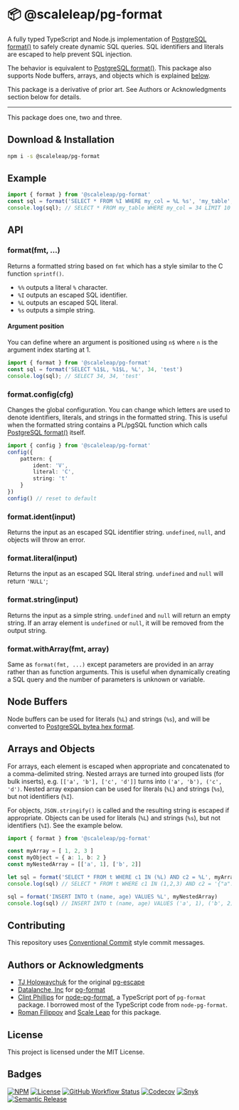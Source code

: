 # 📦 @scaleleap/pg-format

A fully typed TypeScript and Node.js implementation of
[PostgreSQL format()](http://www.postgresql.org/docs/9.3/static/functions-string.html#FUNCTIONS-STRING-FORMAT)
to safely create dynamic SQL queries. SQL identifiers and literals are escaped to help prevent SQL
injection.

The behavior is equivalent to
[PostgreSQL format()](http://www.postgresql.org/docs/9.3/static/functions-string.html#FUNCTIONS-STRING-FORMAT).
This package also supports Node buffers, arrays, and objects which is explained [below](#arrobject).

This package is a derivative of prior art. See Authors or Acknowledgments section below for details.

---

This package does one, two and three.

## Download & Installation

```sh
npm i -s @scaleleap/pg-format
```

## Example

```ts
import { format } from '@scaleleap/pg-format'
const sql = format('SELECT * FROM %I WHERE my_col = %L %s', 'my_table', 34, 'LIMIT 10')
console.log(sql); // SELECT * FROM my_table WHERE my_col = 34 LIMIT 10
```

## API

### format(fmt, ...)

Returns a formatted string based on ```fmt``` which has a style similar to the C function ```sprintf()```.

* ```%%``` outputs a literal ```%``` character.
* ```%I``` outputs an escaped SQL identifier.
* ```%L``` outputs an escaped SQL literal.
* ```%s``` outputs a simple string.

#### Argument position

You can define where an argument is positioned using ```n$``` where ```n``` is the argument index
starting at 1.

```ts
import { format } from '@scaleleap/pg-format'
const sql = format('SELECT %1$L, %1$L, %L', 34, 'test')
console.log(sql); // SELECT 34, 34, 'test'
```

### format.config(cfg)

Changes the global configuration. You can change which letters are used to denote identifiers,
literals, and strings in the formatted string. This is useful when the formatted string contains a
PL/pgSQL function which calls [PostgreSQL format()](http://www.postgresql.org/docs/9.3/static/functions-string.html#FUNCTIONS-STRING-FORMAT)
itself.

```ts
import { config } from '@scaleleap/pg-format'
config({
    pattern: {
        ident: 'V',
        literal: 'C',
        string: 't'
    }
})
config() // reset to default
```

### format.ident(input)

Returns the input as an escaped SQL identifier string. `undefined`, ```null```, and objects will
throw an error.

### format.literal(input)

Returns the input as an escaped SQL literal string. ```undefined``` and ```null``` will return
```'NULL'```;

### format.string(input)

Returns the input as a simple string. ```undefined``` and ```null``` will return an empty string.
If an array element is ```undefined``` or ```null```, it will be removed from the output string.

### format.withArray(fmt, array)

Same as ```format(fmt, ...)``` except parameters are provided in an array rather than as function
arguments. This is useful when dynamically creating a SQL query and the number of parameters is
unknown or variable.

## Node Buffers

Node buffers can be used for literals (```%L```) and strings (```%s```), and will be converted to
[PostgreSQL bytea hex format](http://www.postgresql.org/docs/9.3/static/datatype-binary.html).

## Arrays and Objects

For arrays, each element is escaped when appropriate and concatenated to a comma-delimited string.
Nested arrays are turned into grouped lists (for bulk inserts), e.g. `[['a', 'b'], ['c', 'd']]`
turns into `('a', 'b'), ('c', 'd')`. Nested array expansion can be used for literals (```%L```) and
strings (```%s```), but not identifiers (```%I```).

For objects, ```JSON.stringify()``` is called and the resulting string is escaped if appropriate.
Objects can be used for literals (```%L```) and strings (```%s```), but not identifiers (```%I```).
See the example below.

```ts
import { format } from '@scaleleap/pg-format'

const myArray = [ 1, 2, 3 ]
const myObject = { a: 1, b: 2 }
const myNestedArray = [['a', 1], ['b', 2]]

let sql = format('SELECT * FROM t WHERE c1 IN (%L) AND c2 = %L', myArray, myObject)
console.log(sql) // SELECT * FROM t WHERE c1 IN (1,2,3) AND c2 = '{"a":1,"b":2}'

sql = format('INSERT INTO t (name, age) VALUES %L', myNestedArray)
console.log(sql) // INSERT INTO t (name, age) VALUES ('a', 1), ('b', 2)
```

## Contributing

This repository uses [Conventional Commit](https://www.conventionalcommits.org/) style commit messages.

## Authors or Acknowledgments

* [TJ Holowaychuk](https://github.com/tj) for the original
  [pg-escape](https://github.com/segmentio/pg-escape)
* [Datalanche, Inc](https://github.com/datalanche/node-pg-format) for
  [pg-format](https://github.com/datalanche/node-pg-format)
* [Clint Phillips](https://github.com/cphillips/node-pg-format) for
  [node-pg-format](https://github.com/cphillips/node-pg-format), a TypeScript port of `pg-format`
  package. I borrowed most of the TypeScript code from `node-pg-format`.
* [Roman Filippov](https://github.com/moltar) and
  [Scale Leap](https://www.scaleleap.com) for this package.

## License

This project is licensed under the MIT License.

## Badges

[![NPM](https://img.shields.io/npm/v/@scaleleap/pg-format)](https://npm.im/@scaleleap/pg-format)
[![License](https://img.shields.io/npm/l/@scaleleap/pg-format)](./LICENSE)
[![GitHub Workflow Status](https://img.shields.io/github/workflow/status/ScaleLeap/pg-format/CI)](https://github.com/ScaleLeap/pg-format/actions)
[![Codecov](https://img.shields.io/codecov/c/github/scaleleap/typescript-template)](https://codecov.io/gh/ScaleLeap/pg-format)
[![Snyk](https://img.shields.io/snyk/vulnerabilities/github/scaleleap/typescript-template)](https://snyk.io/test/github/scaleleap/typescript-template)
[![Semantic Release](https://img.shields.io/badge/%20%20%F0%9F%93%A6%F0%9F%9A%80-semantic--release-e10079.svg)](https://github.com/semantic-release/semantic-release)
